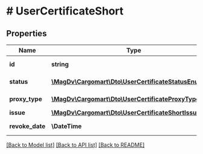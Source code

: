 # # UserCertificateShort

## Properties

Name | Type | Description | Notes
------------ | ------------- | ------------- | -------------
**id** | **string** | Идентификатор подписи |
**status** | [**\MagDv\Cargomart\Dto\UserCertificateStatusEnum**](UserCertificateStatusEnum.md) | Статус сертификата |
**proxy_type** | [**\MagDv\Cargomart\Dto\UserCertificateProxyTypeEnum**](UserCertificateProxyTypeEnum.md) | Статус сертификата |
**issue** | [**\MagDv\Cargomart\Dto\UserCertificateShortIssue**](UserCertificateShortIssue.md) |  | [optional]
**revoke_date** | **\DateTime** | Дата отзыва сертификата | [optional]

[[Back to Model list]](../../README.md#models) [[Back to API list]](../../README.md#endpoints) [[Back to README]](../../README.md)

